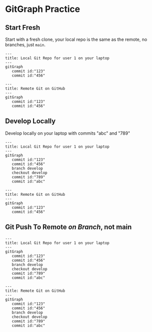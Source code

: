 # GitGraph Practice

## Start Fresh
Start with a fresh clone, your local repo is the same as the remote, no branches, just `main`.
```mermaid
---
title: Local Git Repo for user 1 on your laptop
---
gitGraph
   commit id:"123"
   commit id:"456"
```

```mermaid
---
title: Remote Git on GitHub
---
gitGraph
   commit id:"123"
   commit id:"456"
```

## Develop Locally

Develop locally on your laptop with commits "abc" and "789"
```mermaid
---
title: Local Git Repo for user 1 on your laptop
---
gitGraph
   commit id:"123"
   commit id:"456"
   branch develop
   checkout develop
   commit id:"789"
   commit id:"abc"
```

```mermaid
---
title: Remote Git on GitHub
---
gitGraph
   commit id:"123"
   commit id:"456"
```
## Git Push To Remote *on Branch*, not main
```mermaid
---
title: Local Git Repo for user 1 on your laptop
---
gitGraph
   commit id:"123"
   commit id:"456"
   branch develop
   checkout develop
   commit id:"789"
   commit id:"abc"
```

```mermaid
---
title: Remote Git on GitHub
---
gitGraph
   commit id:"123"
   commit id:"456"
   branch develop
   checkout develop
   commit id:"789"
   commit id:"abc"
```

